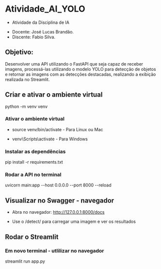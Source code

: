 # Atividade_AI_YOLO
* Atividade da Disciplina de IA 
- Docente: José Lucas Brandão.
- Discente: Fabio Silva.

## Objetivo: 

Desenvolver uma API utilizando o FastAPI que seja capaz de receber imagens, processá-las utilizando o modelo YOLO para detecção de objetos e retornar as imagens com as detecções destacadas, realizando a exibição realizada no Streamlit.

## Criar e ativar o ambiente virtual

python -m venv venv

### Ativar o ambiente virtual

* source venv/bin/activate  - Para Linux ou Mac

* venv\Scripts\activate  - Para Windows

### Instalar as dependências

pip install -r requirements.txt

### Rodar a API no terminal

uvicorn main:app --host 0.0.0.0 --port 8000 --reload

## Visualizar no Swagger - navegador

* Abra no navegador: http://127.0.0.1:8000/docs

* Use o /detect/ para carregar uma imagem e ver os resultados

## Rodar o Streamlit 

### Em novo terminal - utlilizar no navegador

streamlit run app.py
